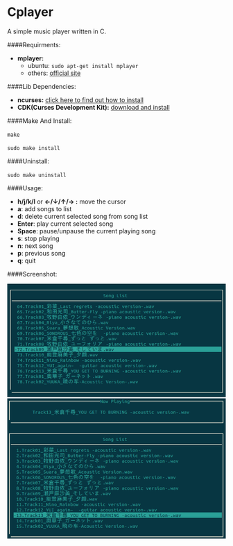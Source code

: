 # Cplayer
A simple music player written in C.

####Requirments:

- **mplayer:**
    - ubuntu: `sudo apt-get install mplayer`
    - others: [official site](http://www.mplayerhq.hu/design7/dload.html)

####Lib Dependencies:

- **ncurses:** [click here to find out how to install](http://tldp.org/HOWTO/NCURSES-Programming-HOWTO/intro.html#WHERETOGETIT)
- **CDK(Curses Development Kit):** [download and install](http://invisible-island.net/cdk/#download)

####Make And Install:

`make`

`sudo make install`

####Uninstall:

`sudo make uninstall`

####Usage:

- **h/j/k/l** or **←/↓/↑/→ :**  move the cursor
- **a**: add songs to list
- **d**: delete current selected song from song list
- **Enter**: play current selected song
- **Space**: pause/unpause the current playing song
- **s**: stop playing
- **n**: next song
- **p**: previous song
- **q**: quit

####Screenshot:

![Cplayer-songlist][songlist]
![Cplayer-screenshot][shot]

[songlist]: https://github.com/MarcoQin/gallery/blob/master/Cplayer/songlist.png
[shot]: https://github.com/MarcoQin/gallery/blob/master/Cplayer/screenshot.png
